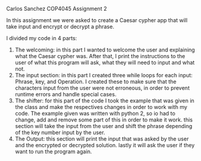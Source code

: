 Carlos Sanchez
COP4045
Assignment 2

In this assignment we were asked to create a Caesar cypher app  that will take input and encrypt or decrypt a phrase.

I divided my code in 4 parts:

1. The welcoming: in this part I wanted to welcome the user and explaining what the Caesar cypher was. After that, I print the instructions to the user of what this program will ask, what they will need to input and what not.
2. The input section: in this part I created three while loops for each input: Phrase, key, and Operation. I created these to make sure that the characters input from the user were not erroneous, in order to prevent runtime errors and handle special cases. 
3. The shifter: for this part of the code I took the example that was given in the class and make the respectives changes in order to work with my code. The example given was written with python 2, so io had to change, add and remove some part of this in order to make it work. this section will take the input from the user and shift the phrase depending of the key number input by the user.
4. The Output: this section will print the input that was asked by the user and the encrypted or decrypted solution. lastly it will ask the user if they want to run the program again. 